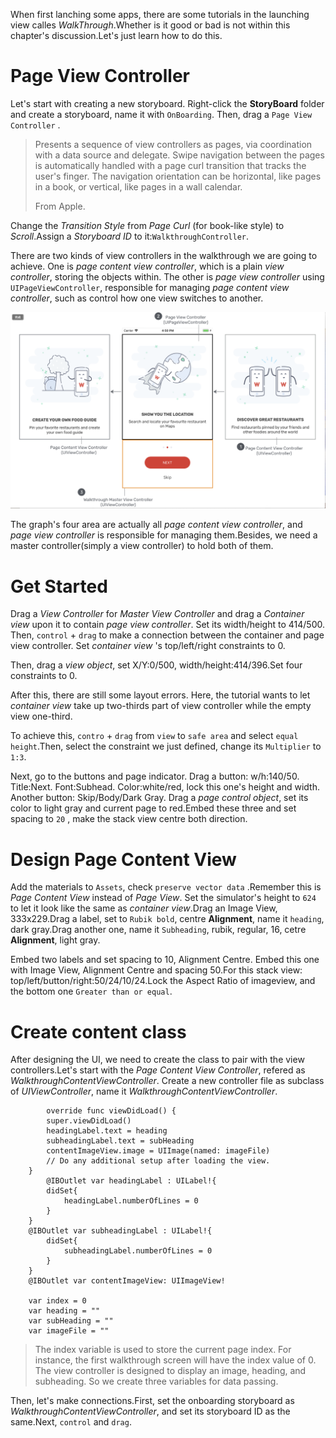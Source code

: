 When first lanching some apps, there are some tutorials in the launching view calles *WalkThrough*.Whether is it good or bad is not within this chapter's discussion.Let's just learn how to do this.

# Page View Controller

Let's start with creating a new storyboard. Right-click the **StoryBoard** folder and create a storyboard, name it with `OnBoarding`. Then, drag a `Page View Controller` .

> Presents a sequence of view controllers as pages, via coordination with a data source and delegate. Swipe navigation between the pages is automatically handled with a page curl transition that tracks the user's finger. The navigation orientation can be horizontal, like pages in a book, or vertical, like pages in a wall calendar.
>
> From Apple.

Change the *Transition Style* from *Page Curl* (for book-like style) to *Scroll*.Assign a *Storyboard ID* to it:`WalkthroughController`.

There are two kinds of view controllers in the walkthrough we are going to achieve. One is *page content view controller*, which is a plain *view controller*, storing the objects within. The other is *page view controller* using `UIPageViewController`, responsible for managing *page content view controller*, such as control how one view switches to another.

![relation](graph/relation.png)

The graph's four area are actually all *page content view controller*, and *page view controller* is responsible for managing them.Besides, we need a master controller(simply a view controller) to hold both of them.

# Get Started

Drag a *View Controller* for *Master View Controller* and drag a *Container view* upon it to contain *page view controller*. Set its width/height to 414/500. Then, `control` + `drag` to make a connection between the container and page view controller. Set *container view* 's top/left/right constraints to 0.

Then, drag a *view object*, set X/Y:0/500, width/height:414/396.Set four constraints to 0.

After this, there are still some layout errors. Here, the tutorial wants to let *container view* take up two-thirds part of view controller while the empty view one-third.

To achieve this, `contro` + `drag` from `view` to `safe area` and select `equal height`.Then, select the constraint we just defined, change its `Multiplier` to `1:3`.

Next, go to the buttons and page indicator. Drag a button: w/h:140/50. Title:Next. Font:Subhead. Color:white/red, lock this one's height and width. Another button: Skip/Body/Dark Gray. Drag a *page control object*, set its color to light gray and current page to red.Embed these three and set spacing to `20` , make the stack view centre both direction.

# Design Page Content View

Add the materials to `Assets`, check `preserve vector data` .Remember this is *Page Content View* instead of *Page View*. Set the simulator's height to `624` to let it look like the same as *container view*.Drag an Image View, 333x229.Drag a label, set to `Rubik bold`, centre **Alignment**, name it `heading`, dark gray.Drag another one, name it `Subheading`, rubik, regular, 16, cetre **Alignment**, light gray.

Embed two labels and set spacing to 10, Alignment Centre. Embed this one with Image View, Alignment Centre and spacing 50.For this stack view: top/left/button/right:50/24/10/24.Lock the Aspect Ratio of imageview, and the bottom one `Greater than or equal`.

# Create content class

After designing the UI, we need to create the class to pair with the view controllers.Let's start with the *Page Content View Controller*, refered as *WalkthroughContentViewController*. Create a new controller file as subclass of *UIViewController*, name it *WalkthroughContentViewController*.

```sw
		override func viewDidLoad() {
        super.viewDidLoad()
        headingLabel.text = heading
        subheadingLabel.text = subHeading
        contentImageView.image = UIImage(named: imageFile)
        // Do any additional setup after loading the view.
    }
		@IBOutlet var headingLabel : UILabel!{
        didSet{
            headingLabel.numberOfLines = 0
        }
    }
    @IBOutlet var subheadingLabel : UILabel!{
        didSet{
            subheadingLabel.numberOfLines = 0
        }
    }
    @IBOutlet var contentImageView: UIImageView!
    
    var index = 0
    var heading = ""
    var subHeading = ""
    var imageFile = ""
```

> The index variable is used to store the current page index. For instance, the first walkthrough screen will have the index value of 0. The view controller is designed to display an image, heading, and subheading. So we create three variables for data passing.

Then, let's make connections.First, set the onboarding storyboard as *WalkthroughContentViewController*, and set its storyboard ID as the same.Next, `control` and `drag`.

























